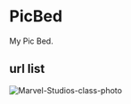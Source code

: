 # PicBed
My Pic Bed.
## url list
![Marvel-Studios-class-photo](https://raw.githubusercontent.com/IlluminateDarkheat/PicBed/master/Marvel-Studios-class-photo.jpg)